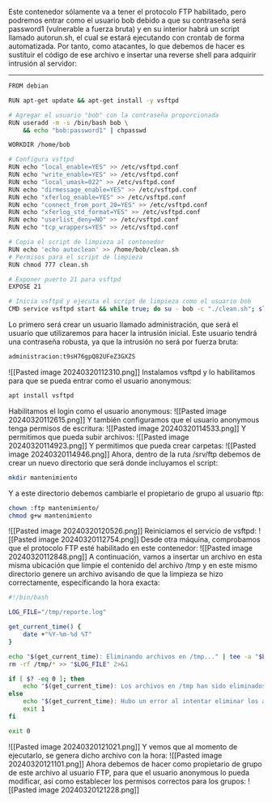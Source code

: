 Este contenedor sólamente va a tener el protocolo FTP habilitado, pero podremos entrar como el usuario bob debido a que su contraseña será password1 (vulnerable a fuerza bruta) y en su interior habrá un script llamado autorun.sh, el cual se estará ejecutando con crontab de forma automatizada. Por tanto, como atacantes, lo que debemos de hacer es sustituir el código de ese archivo e insertar una reverse shell para adquirir intrusión al servidor:

---------------

```bash
FROM debian

RUN apt-get update && apt-get install -y vsftpd

# Agregar el usuario "bob" con la contraseña proporcionada
RUN useradd -m -s /bin/bash bob \
    && echo "bob:password1" | chpasswd

WORKDIR /home/bob

# Configura vsftpd
RUN echo "local_enable=YES" >> /etc/vsftpd.conf
RUN echo "write_enable=YES" >> /etc/vsftpd.conf
RUN echo "local_umask=022" >> /etc/vsftpd.conf
RUN echo "dirmessage_enable=YES" >> /etc/vsftpd.conf
RUN echo "xferlog_enable=YES" >> /etc/vsftpd.conf
RUN echo "connect_from_port_20=YES" >> /etc/vsftpd.conf
RUN echo "xferlog_std_format=YES" >> /etc/vsftpd.conf
RUN echo "userlist_deny=NO" >> /etc/vsftpd.conf
RUN echo "tcp_wrappers=YES" >> /etc/vsftpd.conf

# Copia el script de limpieza al contenedor
RUN echo 'echo autoclean' >> /home/bob/clean.sh
# Permisos para el script de limpieza
RUN chmod 777 clean.sh

# Exponer puerto 21 para vsftpd
EXPOSE 21

# Inicia vsftpd y ejecuta el script de limpieza como el usuario bob
CMD service vsftpd start && while true; do su - bob -c "./clean.sh"; sleep 3600; done
```











Lo primero será crear un usuario llamado administración, que será el usuario que utilizaremos para hacer la intrusión inicial. Este usuario tendrá una contraseña robusta, ya que la intrusión no será por fuerza bruta:
```bash
administracion:t9sH76gpQ82UFeZ3GXZS
```
![[Pasted image 20240320112310.png]]
Instalamos vsftpd y lo habilitamos para que se pueda entrar como el usuario anonymous:
```bash
apt install vsftpd
```
Habilitamos el login como el usuario anonymous:
![[Pasted image 20240320112615.png]]
Y también configuramos que el usuario anonymous tenga permisos de escritura:
![[Pasted image 20240320114533.png]]
Y permitimos que pueda subir archivos:
![[Pasted image 20240320114923.png]]
Y permitimos que pueda crear carpetas:
![[Pasted image 20240320114946.png]]
Ahora, dentro de la ruta /srv/ftp debemos de crear un nuevo directorio que será donde incluyamos el script:
```bash
mkdir mantenimiento
```
Y a este directorio debemos cambiarle el propietario de grupo al usuario ftp:
```bash
chown :ftp mantenimiento/
chmod g+w mantenimiento
```
![[Pasted image 20240320120526.png]]
Reiniciamos el servicio de vsftpd:
![[Pasted image 20240320112754.png]]
Desde otra máquina, comprobamos que el protocolo FTP esté habilitado en este contenedor:
![[Pasted image 20240320112848.png]]
A continuación, vamos a insertar un archivo en esta misma ubicación que limpie el contenido del archivo /tmp y en este mismo directorio genere un archivo avisando de que la limpieza se hizo correctamente, especificando la hora exacta:
```bash
#!/bin/bash

LOG_FILE="/tmp/reporte.log"

get_current_time() {
    date +"%Y-%m-%d %T"
}

echo "$(get_current_time): Eliminando archivos en /tmp..." | tee -a "$LOG_FILE"
rm -rf /tmp/* >> "$LOG_FILE" 2>&1

if [ $? -eq 0 ]; then
    echo "$(get_current_time): Los archivos en /tmp han sido eliminados correctamente." | tee -a "$LOG_FILE"
else
    echo "$(get_current_time): Hubo un error al intentar eliminar los archivos en /tmp." 1>&2 | tee -a "$LOG_FILE"
    exit 1
fi

exit 0
```
![[Pasted image 20240320121021.png]]
Y vemos que al momento de ejecutarlo, se genera dicho archivo con la hora:
![[Pasted image 20240320121101.png]]
Ahora debemos de hacer como propietario de grupo de este archivo al usuario FTP, para que el usuario anonymous lo pueda modificar, así como establecer los permisos correctos para los grupos:
![[Pasted image 20240320121228.png]]


